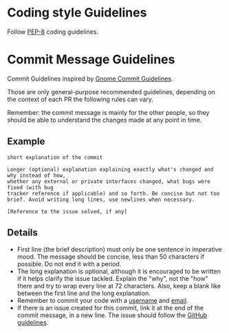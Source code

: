 Coding style Guidelines
=======================

Follow [PEP-8](https://www.python.org/dev/peps/pep-0008/) coding guidelines.


Commit Message Guidelines
=========================

Commit Guidelines inspired by [Gnome Commit Guidelines](https://wiki.gnome.org/Git/CommitMessages).

Those are only general-purpose recommended guidelines, depending on the context of each PR the following rules can vary. 

Remember: the commit message is mainly for the other people, so they should be able to understand the changes made at any point in time.

Example
-------

```
short explanation of the commit

Longer (optional) explanation explaining exactly what's changed and why instead of how,
whether any external or private interfaces changed, what bugs were fixed (with bug
tracker reference if applicable) and so forth. Be concise but not too brief. Avoid writing long lines, use newlines when necessary.

[Reference to the issue solved, if any]
```

Details
-------

- First line (the brief description) must only be one sentence in imperative mood. The message should be concise, less than 50 characters if possible. Do not end it with a period.
- The long explanation is optional, although it is encouraged to be written if it helps clarify the issue tackled. Explain the "why", not the "how" there and try to wrap every line at 72 characters. Also, keep a blank like between the first line and the long explanation.
- Remember to commit your code with a [username](https://help.github.com/articles/setting-your-username-in-git/) and [email](https://help.github.com/articles/setting-your-email-in-git/).
- If there is an issue created for this commit, link it at the end of the commit message, in a new line. The issue should follow the [GitHub guidelines](https://help.github.com/articles/closing-issues-via-commit-messages/#closing-an-issue-in-the-same-repository).
